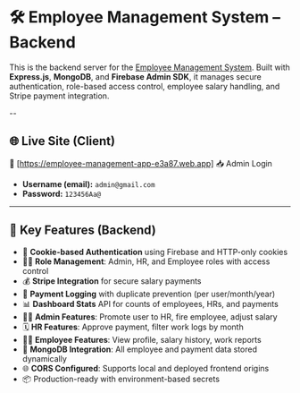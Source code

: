 # 🛠️ Employee Management System – Backend

This is the backend server for the [Employee Management System](https://employee-management-app-e3a87.web.app). Built with **Express.js**, **MongoDB**, and **Firebase Admin SDK**, it manages secure authentication, role-based access control, employee salary handling, and Stripe payment integration.

--

## 🌐 Live Site (Client)

🔗 [https://employee-management-app-e3a87.web.app]
📥 Admin Login  
- **Username (email):** `admin@gmail.com`  
- **Password:** `123456Aa@`

---

## 🚀 Key Features (Backend)

- 🔐 **Cookie-based Authentication** using Firebase and HTTP-only cookies
- 🧑‍💼 **Role Management**: Admin, HR, and Employee roles with access control
- 💰 **Stripe Integration** for secure salary payments
- 🧾 **Payment Logging** with duplicate prevention (per user/month/year)
- 📊 **Dashboard Stats** API for counts of employees, HRs, and payments
- 👮‍♂️ **Admin Features**: Promote user to HR, fire employee, adjust salary
- 🗓️ **HR Features**: Approve payment, filter work logs by month
- 🧑‍💻 **Employee Features**: View profile, salary history, work reports
- 🧾 **MongoDB Integration**: All employee and payment data stored dynamically
- 🌐 **CORS Configured**: Supports local and deployed frontend origins
- 📦 Production-ready with environment-based secrets



